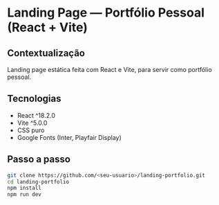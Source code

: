 # Landing Page — Portfólio Pessoal (React + Vite)

## Contextualização
Landing page estática feita com React e Vite, para servir como portfólio pessoal.

## Tecnologias
- React ^18.2.0
- Vite ^5.0.0
- CSS puro
- Google Fonts (Inter, Playfair Display)

## Passo a passo
```bash
git clone https://github.com/<seu-usuario>/landing-portfolio.git
cd landing-portfolio
npm install
npm run dev

